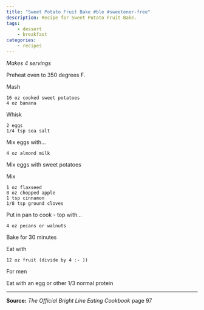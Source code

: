 ```yaml
---
title: "Sweet Potato Fruit Bake #ble #sweetener-free"
description: Recipe for Sweet Potato Fruit Bake.
tags:
    - dessert
    - breakfast
categories:
    - recipes
---
```


*Makes 4 servings*

Preheat oven to 350 degrees F.

Mash

```
16 oz cooked sweet potatoes
4 oz banana
```

Whisk

```
2 eggs
1/4 tsp sea salt
```

Mix eggs with...

```
4 oz almond milk
```

Mix eggs with sweet potatoes

Mix

```
1 oz flaxseed
8 oz chopped apple
1 tsp cinnamon
1/8 tsp ground cloves
```

Put in pan to cook - top with...

```
4 oz pecans or walnuts
```

Bake for 30 minutes

Eat with

```
12 oz fruit (divide by 4 :- ))
```

For men

Eat with an egg or other 1/3 normal protein

---

**Source:** _The Official Bright Line Eating Cookbook_ page 97